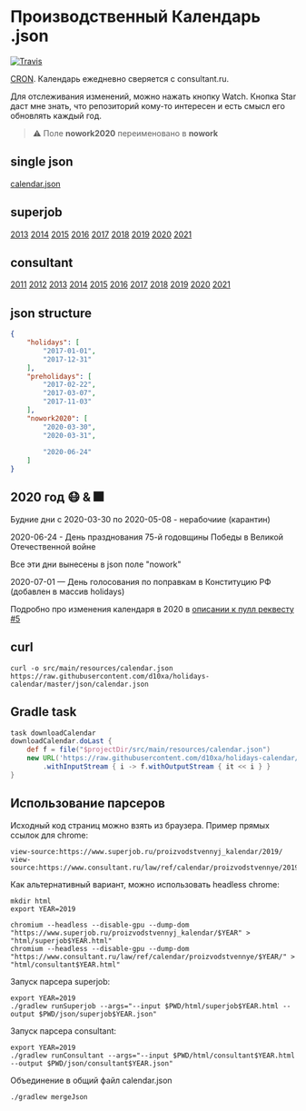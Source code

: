 # Производственный Календарь .json

[ ![Travis](https://img.shields.io/travis/d10xa/holidays-calendar.svg)](https://travis-ci.com/d10xa/holidays-calendar)

[CRON](https://travis-ci.com/d10xa/holidays-calendar/builds). Календарь ежедневно сверяется с consultant.ru.

Для отслеживания изменений, можно нажать кнопку Watch. Кнопка Star даст мне знать, что репозиторий кому-то интересен и 
есть смысл его обновлять каждый год.

> :warning: Поле **nowork2020** переименовано в **nowork**

## single json

[calendar.json](json/calendar.json)

## superjob

[2013](json/superjob2013.json) 
[2014](json/superjob2014.json) 
[2015](json/superjob2015.json) 
[2016](json/superjob2016.json) 
[2017](json/superjob2017.json) 
[2018](json/superjob2018.json) 
[2019](json/superjob2019.json) 
[2020](json/superjob2020.json) 
[2021](json/superjob2021.json) 

## consultant

[2011](json/consultant2011.json) 
[2012](json/consultant2012.json) 
[2013](json/consultant2013.json) 
[2014](json/consultant2014.json) 
[2015](json/consultant2015.json) 
[2016](json/consultant2016.json) 
[2017](json/consultant2017.json)
[2018](json/consultant2018.json)
[2019](json/consultant2019.json)
[2020](json/consultant2020.json)
[2021](json/consultant2021.json)

## json structure

```json
{
    "holidays": [
        "2017-01-01",
        "2017-12-31"
    ],
    "preholidays": [
        "2017-02-22",
        "2017-03-07",
        "2017-11-03"
    ],
    "nowork2020": [
        "2020-03-30",
        "2020-03-31",
    
        "2020-06-24"
    ]
}
```

## 2020 год :mask: & :fireworks:

Будние дни с 2020-03-30 по 2020-05-08 - нерабочиие (карантин)

2020-06-24 - День празднования 75-й годовщины Победы в Великой Отечественной войне

Все эти дни вынесены в json поле "nowork"

2020-07-01 — День голосования по поправкам в Конституцию РФ (добавлен в массив holidays)

Подробно про изменения календаря в 2020 в [описании к пулл реквесту #5](https://github.com/d10xa/holidays-calendar/pull/5)


## curl

```
curl -o src/main/resources/calendar.json https://raw.githubusercontent.com/d10xa/holidays-calendar/master/json/calendar.json
```

## Gradle task

```gradle
task downloadCalendar
downloadCalendar.doLast {
    def f = file("$projectDir/src/main/resources/calendar.json")
    new URL('https://raw.githubusercontent.com/d10xa/holidays-calendar/master/json/calendar.json')
        .withInputStream { i -> f.withOutputStream { it << i } }
}

```

## Использование парсеров

Исходный код страниц можно взять из браузера. Пример прямых ссылок для chrome:

    view-source:https://www.superjob.ru/proizvodstvennyj_kalendar/2019/
    view-source:https://www.consultant.ru/law/ref/calendar/proizvodstvennye/2019/

Как альтернативный вариант, можно использовать headless chrome:

    mkdir html
    export YEAR=2019
    
    chromium --headless --disable-gpu --dump-dom "https://www.superjob.ru/proizvodstvennyj_kalendar/$YEAR" > "html/superjob$YEAR.html"
    chromium --headless --disable-gpu --dump-dom "https://www.consultant.ru/law/ref/calendar/proizvodstvennye/$YEAR/" > "html/consultant$YEAR.html"


Запуск парсера superjob:

    export YEAR=2019
    ./gradlew runSuperjob --args="--input $PWD/html/superjob$YEAR.html --output $PWD/json/superjob$YEAR.json"

Запуск парсера consultant:

    export YEAR=2019
    ./gradlew runConsultant --args="--input $PWD/html/consultant$YEAR.html --output $PWD/json/consultant$YEAR.json"


Объединение в общий файл calendar.json

    ./gradlew mergeJson

